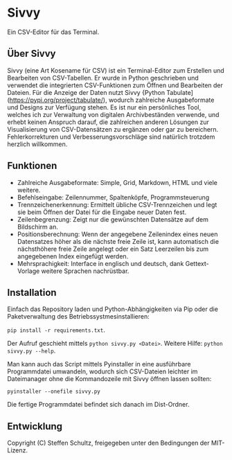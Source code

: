 # Sivvy
Ein CSV-Editor für das Terminal.

## Über Sivvy

Sivvy (eine Art Kosename für CSV) ist ein Terminal-Editor zum Erstellen und Bearbeiten von CSV-Tabellen. Er wurde in Python geschrieben und verwendet die integrierten CSV-Funktionen zum Öffnen und Bearbeiten der Dateien. Für die Anzeige der Daten nutzt Sivvy {Python Tabulate](https://pypi.org/project/tabulate/), wodurch zahlreiche Ausgabeformate und Designs zur Verfügung stehen. Es ist nur ein persönliches Tool, welches ich zur Verwaltung von digitalen Archivbeständen verwende, und erhebt keinen Anspruch darauf, die zahlreichen anderen Lösungen zur Visualisierung von CSV-Datensätzen zu ergänzen oder gar zu bereichern. Fehlerkorrekturen und Verbesserungsvorschläge sind natürlich trotzdem herzlich willkommen. 

## Funktionen

* Zahlreiche Ausgabeformate: Simple, Grid, Markdown, HTML und viele weitere.
* Befehlseingabe: Zeilennummer, Spaltenköpfe, Programmsteuerung
* Trennzeichenerkennung: Ermittelt übliche CSV-Trennzeichen und legt sie beim Öffnen der Datei für die Eingabe neuer Daten fest.
* Zeilenbegrenzung: Zeigt nur die gewünschten Datensätze auf dem Bildschirm an.
* Positionsberechnung: Wenn der angegebene Zeilenindex eines neuen Datensatzes höher als die nächste freie Zeile ist, kann automatisch die nächsthöhere freie Zeile angelegt oder ein Satz Leerzeilen bis zum angegebenen Index eingefügt werden.
* Mehrsprachigkeit: Interface in englisch und deutsch, dank Gettext-Vorlage weitere Sprachen nachrüstbar.

## Installation

Einfach das Repository laden und Python-Abhängigkeiten via Pip oder die Paketverwaltung des Betriebssystmesinstallieren: 

`pip install -r requirements.txt`. 

Der Aufruf geschieht mittels `python sivvy.py <Datei>`. Weitere Hilfe: `python sivvy.py --help`. 

Man kann auch das Script mittels Pyinstaller in eine ausführbare Programmdatei umwandeln, wodurch sich CSV-Dateien leichter im Dateimanager ohne die Kommandozeile mit Sivvy öffnen lassen sollten: 

`pyinstaller --onefile sivvy.py`

Die fertige Programmdatei befindet sich danach im Dist-Ordner. 

## Entwicklung

Copyright (C) Steffen Schultz, freigegeben unter den Bedingungen der MIT-Lizenz. 
